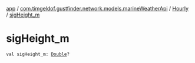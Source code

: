 [app](../../index.md) / [com.timgeldof.gustfinder.network.models.marineWeatherApi](../index.md) / [Hourly](index.md) / [sigHeight_m](./sig-height_m.md)

# sigHeight_m

`val sigHeight_m: `[`Double`](https://kotlinlang.org/api/latest/jvm/stdlib/kotlin/-double/index.html)`?`
